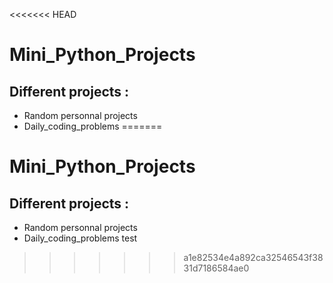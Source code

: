 <<<<<<< HEAD
# Mini_Python_Projects

## Different projects :
- Random personnal projects
- Daily_coding_problems
=======
# Mini_Python_Projects

## Different projects :
- Random personnal projects
- Daily_coding_problems
test
>>>>>>> a1e82534e4a892ca32546543f3831d7186584ae0
